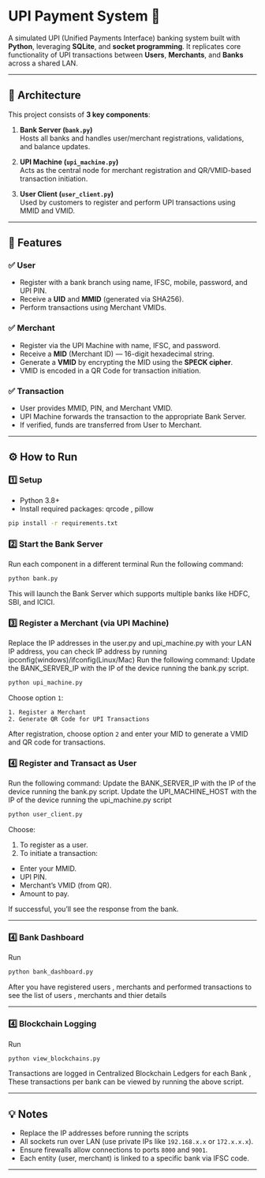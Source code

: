 # UPI Payment System 💸

A simulated UPI (Unified Payments Interface) banking system built with **Python**, leveraging **SQLite**, and **socket programming**. It replicates core functionality of UPI transactions between **Users**, **Merchants**, and **Banks** across a shared LAN.

---

## 🧱 Architecture

This project consists of **3 key components**:

1. **Bank Server (`bank.py`)**  
   Hosts all banks and handles user/merchant registrations, validations, and balance updates.

2. **UPI Machine (`upi_machine.py`)**  
   Acts as the central node for merchant registration and QR/VMID-based transaction initiation.

3. **User Client (`user_client.py`)**  
   Used by customers to register and perform UPI transactions using MMID and VMID.

---

## 🧪 Features

### ✅ User
- Register with a bank branch using name, IFSC, mobile, password, and UPI PIN.
- Receive a **UID** and **MMID** (generated via SHA256).
- Perform transactions using Merchant VMIDs.

### ✅ Merchant
- Register via the UPI Machine with name, IFSC, and password.
- Receive a **MID** (Merchant ID) — 16-digit hexadecimal string.
- Generate a **VMID** by encrypting the MID using the **SPECK cipher**.
- VMID is encoded in a QR Code for transaction initiation.

### ✅ Transaction
- User provides MMID, PIN, and Merchant VMID.
- UPI Machine forwards the transaction to the appropriate Bank Server.
- If verified, funds are transferred from User to Merchant.

---

## ⚙️ How to Run

### 1️⃣ Setup

- Python 3.8+
- Install required packages: qrcode , pillow

```bash
pip install -r requirements.txt
```


### 2️⃣ Start the Bank Server

Run each component in a different terminal
Run the following command:

```bash
python bank.py
```

This will launch the Bank Server which supports multiple banks like HDFC, SBI, and ICICI.


### 3️⃣ Register a Merchant (via UPI Machine)

Replace the IP addresses in the user.py and upi_machine.py with your LAN IP address, you can check IP address by running ipconfig(windows)/ifconfig(Linux/Mac)
Run the following command:
Update the BANK_SERVER_IP with the IP of the device running the bank.py script.

```bash
python upi_machine.py
```

Choose option `1`:

```plaintext
1. Register a Merchant
2. Generate QR Code for UPI Transactions
```

After registration, choose option `2` and enter your MID to generate a VMID and QR code for transactions.

### 4️⃣ Register and Transact as User

Run the following command:
Update the BANK_SERVER_IP with the IP of the device running the bank.py script.
Update the UPI_MACHINE_HOST with the IP of the device running the upi_machine.py script
```bash
python user_client.py
```

Choose:

1. To register as a user.  
2. To initiate a transaction:

- Enter your MMID.
- UPI PIN.
- Merchant’s VMID (from QR).
- Amount to pay.

If successful, you’ll see the response from the bank.

---
### 4️⃣ Bank Dashboard

Run 
```bash
python bank_dashboard.py
```

After you have registered users , merchants and performed transactions to see the list of users , merchants and thier details

---

### 4️⃣ Blockchain Logging

Run 
```bash
python view_blockchains.py
```

Transactions are logged in Centralized Blockchain Ledgers for each Bank , These transactions per bank can be viewed by running the above script.

---



## 💡 Notes
- Replace the IP addresses before running the scripts
- All sockets run over LAN (use private IPs like `192.168.x.x` or `172.x.x.x`).
- Ensure firewalls allow connections to ports `8000` and `9001`.
- Each entity (user, merchant) is linked to a specific bank via IFSC code.

---
